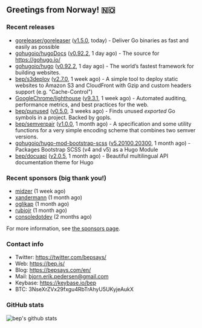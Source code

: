 ## Greetings from Norway! 🇳🇴

### Recent releases
- [goreleaser/goreleaser](https://github.com/goreleaser/goreleaser) ([v1.5.0](https://github.com/goreleaser/goreleaser/releases/tag/v1.5.0), today) - Deliver Go binaries as fast and easily as possible
- [gohugoio/hugoDocs](https://github.com/gohugoio/hugoDocs) ([v0.92.2](https://github.com/gohugoio/hugoDocs/releases/tag/v0.92.2), 1 day ago) - The source for https://gohugo.io/
- [gohugoio/hugo](https://github.com/gohugoio/hugo) ([v0.92.2](https://github.com/gohugoio/hugo/releases/tag/v0.92.2), 1 day ago) - The world’s fastest framework for building websites.
- [bep/s3deploy](https://github.com/bep/s3deploy) ([v2.7.0](https://github.com/bep/s3deploy/releases/tag/v2.7.0), 1 week ago) - A simple tool to deploy static websites to Amazon S3 and CloudFront with Gzip and custom headers support (e.g. &#34;Cache-Control&#34;)
- [GoogleChrome/lighthouse](https://github.com/GoogleChrome/lighthouse) ([v9.3.1](https://github.com/GoogleChrome/lighthouse/releases/tag/v9.3.1), 1 week ago) - Automated auditing, performance metrics, and best practices for the web.
- [bep/punused](https://github.com/bep/punused) ([v0.5.0](https://github.com/bep/punused/releases/tag/v0.5.0), 3 weeks ago) - Finds unused _exported_ Go symbols in a project. Backed by gopls.
- [bep/semverpair](https://github.com/bep/semverpair) ([v1.0.0](https://github.com/bep/semverpair/releases/tag/v1.0.0), 1 month ago) - A specification and some utility functions for a very simple encoding scheme that combines two semver versions.
- [gohugoio/hugo-mod-bootstrap-scss](https://github.com/gohugoio/hugo-mod-bootstrap-scss) ([v5.20100.20300](https://github.com/gohugoio/hugo-mod-bootstrap-scss/releases/tag/v5.20100.20300), 1 month ago) - Packages Bootstrap SCSS (v4 and v5) as a Hugo Module
- [bep/docuapi](https://github.com/bep/docuapi) ([v2.0.5](https://github.com/bep/docuapi/releases/tag/v2.0.5), 1 month ago) - Beautiful multilingual API documentation theme for Hugo


### Recent sponsors (big thank you!)

- [midzer](https://github.com/midzer) (1 week ago)
- [xandermann](https://github.com/xandermann) (1 month ago)
- [oglikap](https://github.com/oglikap) (1 month ago)
- [rubiojr](https://github.com/rubiojr) (1 month ago)
- [consoledotdev](https://github.com/consoledotdev) (2 months ago)

For more information, see [the sponsors page](https://github.com/sponsors/bep/).

### Contact info
- Twitter: https://twitter.com/bepsays/
- Web: https://bep.is/
- Blog: https://bepsays.com/en/
- Mail: bjorn.erik.pedersen@gmail.com
- Keybase: https://keybase.io/bep
- BTC: 3NseXrZVx29fxgu4RbTrAhyU5UKyjeAukX


### GitHub stats
![bep's github stats](https://github-readme-stats.vercel.app/api?username=bep&count_private=true&hide_title=true)

